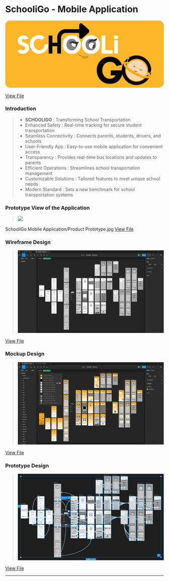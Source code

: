 # SchooliGo - Mobile Application
 
<img src="https://github.com/ShavinduDeveloper/SchooliGo-Mobile-Application/blob/main/SchooliGo%20Mobile%20Application/Resources/SchooliGo%20-%20%2301.png?raw=true">

<a href="https://github.com/ShavinduDeveloper/SchooliGo-Mobile-Application/blob/7c04d310d50b1774d1e2a5cdb6412e1158ec741e/SchooliGo%20Mobile%20Application/Resources/SchooliGo%20-%20%2301.png">View File</a>

### Introduction

> * **SCHOOLIGO** : Transforming School Transportation
> * Enhanced Safety : Real-time tracking for secure student transportation
> * Seamless Connectivity : Connects parents, students, drivers, and schools
> * User-Friendly App : Easy-to-use mobile application for convenient access
> * Transparency : Provides real-time bus locations and updates to parents
> * Efficient Operations : Streamlines school transportation management
> * Customizable Solutions : Tailored features to meet unique school needs
> * Modern Standard : Sets a new benchmark for school transportation systems

### Prototype View of the Application

> <img src="SchooliGo Mobile Application/Product Prototype.jpg">
SchooliGo Mobile Application/Product Prototype.jpg
<a href="https://github.com/ShavinduDeveloper/SchooliGo-Mobile-Application/blob/7c04d310d50b1774d1e2a5cdb6412e1158ec741e/SchooliGo%20Mobile%20Application/Resources/9425627_787%20copy.jpg">View File</a>

### Wireframe Design

> <img src="https://github.com/ShavinduDeveloper/SchooliGo-Mobile-Application/blob/main/SchooliGo%20Mobile%20Application/Project%20Files/Wireframe/Wireframe.png?raw=true">

<a href="https://github.com/ShavinduDeveloper/SchooliGo-Mobile-Application/tree/7c04d310d50b1774d1e2a5cdb6412e1158ec741e/SchooliGo%20Mobile%20Application/Project%20Files/Wireframe">View File</a>

### Mockup Design

> <img src="https://github.com/ShavinduDeveloper/SchooliGo-Mobile-Application/blob/main/SchooliGo%20Mobile%20Application/Project%20Files/Mockup/Mockup.png?raw=true">

<a href="https://github.com/ShavinduDeveloper/SchooliGo-Mobile-Application/tree/7c04d310d50b1774d1e2a5cdb6412e1158ec741e/SchooliGo%20Mobile%20Application/Project%20Files/Mockup">View File</a>

### Prototype Design

> <img src="https://github.com/ShavinduDeveloper/SchooliGo-Mobile-Application/blob/main/SchooliGo%20Mobile%20Application/Interface%20Outputs/Wireframe/Prototype.png?raw=true">

<a href="https://github.com/ShavinduDeveloper/SchooliGo-Mobile-Application/blob/7c04d310d50b1774d1e2a5cdb6412e1158ec741e/SchooliGo%20Mobile%20Application/Interface%20Outputs/Wireframe/Prototype.png">View File</a>

---
